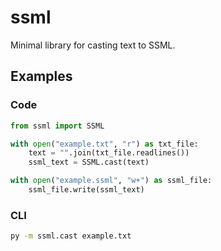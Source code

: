 # ssml

Minimal library for casting text to SSML. 

## Examples

### Code
```py
from ssml import SSML

with open("example.txt", "r") as txt_file:
    text = "".join(txt_file.readlines())
    ssml_text = SSML.cast(text)

with open("example.ssml", "w+") as ssml_file:
    ssml_file.write(ssml_text)

```

### CLI
```sh
py -m ssml.cast example.txt
```